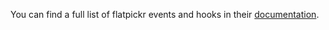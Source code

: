 You can find a full list of flatpickr events and hooks in their [documentation](https://flatpickr.js.org/events/).
